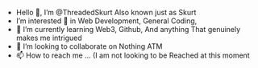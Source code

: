 - Hello 👋, I’m @ThreadedSkurt Also known just as Skurt
- I’m interested 👀 in Web Development, General Coding, 
- 🌱 I’m currently learning Web3, Github, And anything That genuinely makes me intrigued
- 💞️ I’m looking to collaborate on Nothing ATM
- 📫 How to reach me ... (I am not looking to be Reached at this moment

<!---
ThreadedSkurt/ThreadedSkurt is a ✨ special ✨ repository because its `README.md` (this file) appears on your GitHub profile.
You can click the Preview link to take a look at your changes.
--->
